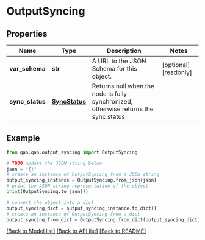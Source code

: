 # OutputSyncing


## Properties

Name | Type | Description | Notes
------------ | ------------- | ------------- | -------------
**var_schema** | **str** | A URL to the JSON Schema for this object. | [optional] [readonly] 
**sync_status** | [**SyncStatus**](SyncStatus.md) | Returns null when the node is fully synchronized, otherwise returns the sync status | 

## Example

```python
from qan.qan.output_syncing import OutputSyncing

# TODO update the JSON string below
json = "{}"
# create an instance of OutputSyncing from a JSON string
output_syncing_instance = OutputSyncing.from_json(json)
# print the JSON string representation of the object
print(OutputSyncing.to_json())

# convert the object into a dict
output_syncing_dict = output_syncing_instance.to_dict()
# create an instance of OutputSyncing from a dict
output_syncing_from_dict = OutputSyncing.from_dict(output_syncing_dict)
```
[[Back to Model list]](../README.md#documentation-for-models) [[Back to API list]](../README.md#documentation-for-api-endpoints) [[Back to README]](../README.md)



